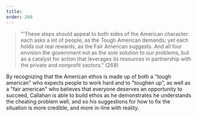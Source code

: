 ```yaml
---
title: 
order: 268
---
```


> "'These steps should appeal to both sides of the American character: each asks a lot of people, as the Tough American demands; yet each holds out real rewards, as the Fair American suggests. And all four envision the government not as the sole solution to our problems, but as a catalyst for action that leverages its resources in partnership with the private and nonprofit sectors." (268)

By recognizing that the American ethos is made up of both a "tough american" who expects people to work hard and to "toughen up", as well as a "fair american" who believes that everyone deserves an opportunity to succeed, Callahan is able to build ethos as he demonstrates he understands the cheating problem well, and so his suggestions for how to fix the situation is more credible, and more in-line with reality.